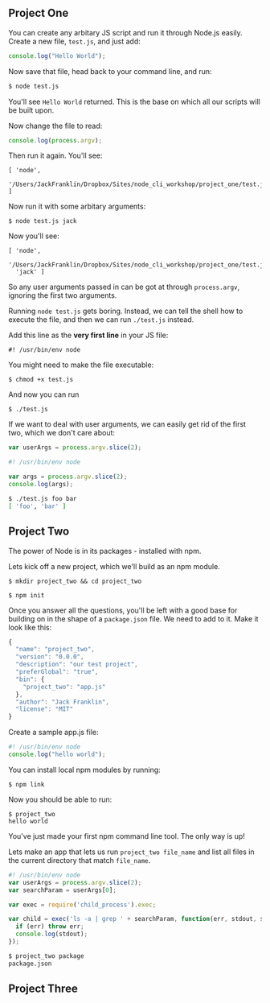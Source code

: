 ## Project One

You can create any arbitary JS script and run it through Node.js easily. Create a new file, `test.js`, and just add:

```javascript
console.log("Hello World");
```

Now save that file, head back to your command line, and run:

```sh
$ node test.js
```

You'll see `Hello World` returned. This is the base on which all our scripts will be built upon.

Now change the file to read:

```javascript
console.log(process.argv);
```

Then run it again. You'll see:

```
[ 'node',
  '/Users/JackFranklin/Dropbox/Sites/node_cli_workshop/project_one/test.js' ]
```

Now run it with some arbitary arguments:

```
$ node test.js jack
```

Now you'll see:

```
[ 'node',
  '/Users/JackFranklin/Dropbox/Sites/node_cli_workshop/project_one/test.js',
  'jack' ]
```

So any user arguments passed in can be got at through `process.argv`, ignoring the first two arguments.

Running `node test.js` gets boring. Instead, we can tell the shell how to execute the file, and then we can run `./test.js` instead.

Add this line as the __very first line__ in your JS file:

```
#! /usr/bin/env node
```

You might need to make the file executable:

```
$ chmod +x test.js
```

And now you can run

```
$ ./test.js
```

If we want to deal with user arguments, we can easily get rid of the first two, which we don't care about:

```javascript
var userArgs = process.argv.slice(2);
```

```javascript
#! /usr/bin/env node

var args = process.argv.slice(2);
console.log(args);
```

```sh
$ ./test.js foo bar
[ 'foo', 'bar' ]
```


## Project Two

The power of Node is in its packages - installed with npm.

Lets kick off a new project, which we'll build as an npm module.

```
$ mkdir project_two && cd project_two
```

```
$ npm init
```

Once you answer all the questions, you'll be left with a good base for building on in the shape of a `package.json` file. We need to add to it. Make it look like this:

```javascript
{
  "name": "project_two",
  "version": "0.0.0",
  "description": "our test project",
  "preferGlobal": "true",
  "bin": {
    "project_two": "app.js"
  },
  "author": "Jack Franklin",
  "license": "MIT"
}
```

Create a sample app.js file:

```javascript
#! /usr/bin/env node
console.log("hello world");
```

You can install local npm modules by running:

```
$ npm link
```

Now you should be able to run:

```
$ project_two
hello world
```

You've just made your first npm command line tool. The only way is up!

Lets make an app that lets us run `project_two file_name` and list all files in the current directory that match `file_name`.

```javascript
#! /usr/bin/env node
var userArgs = process.argv.slice(2);
var searchParam = userArgs[0];

var exec = require('child_process').exec;

var child = exec('ls -a | grep ' + searchParam, function(err, stdout, stderr) {
  if (err) throw err;
  console.log(stdout);
});
```

```sh
$ project_two package
package.json
```

## Project Three

